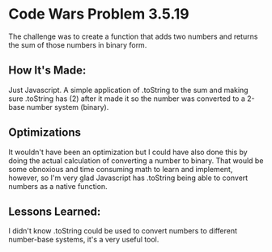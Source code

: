 # Code Wars Problem 3.5.19
The challenge was to create a function that adds two numbers and returns the sum of those numbers in binary form.

## How It's Made:

Just Javascript. A simple application of .toString to the sum and making sure .toString has (2) after it made it so the number was converted to a 2-base number system (binary).

## Optimizations
It wouldn't have been an optimization but I could have also done this by doing the actual calculation of converting a number to binary. That would be some obnoxious and time consuming math to learn and implement, however, so I'm very glad Javascript has .toString being able to convert numbers as a native function.

## Lessons Learned:

I didn't know .toString could be used to convert numbers to different number-base systems, it's a very useful tool.
